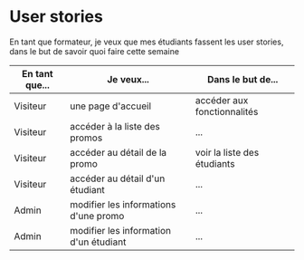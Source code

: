 # User stories 

En tant que formateur, je veux que mes étudiants fassent les user stories, dans le but de savoir quoi faire cette semaine

|En tant que...| Je veux...|Dans le but de...|
|---|---|---|
|Visiteur|une page d'accueil|accéder aux fonctionnalités|
|Visiteur|accéder à la liste des promos|...|
|Visiteur|accéder au détail de la promo|voir la liste des étudiants|
|Visiteur|accéder au détail d'un étudiant|...|
|Admin|modifier les informations d'une promo| ...|
|Admin|modifier les information d'un étudiant|...|

